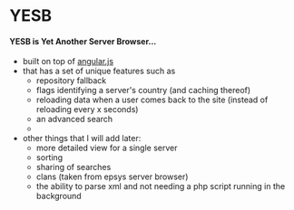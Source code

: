 YESB
====

#### YESB is Yet Another Server Browser...
* built on top of [angular.js](http://angularjs.org/)
* that has a set of unique features such as
  * repository fallback
  * flags identifying a server's country (and caching thereof)
  * reloading data when a user comes back to the site (instead of reloading every x seconds)
  * an advanced search 
  * 
* other things that I will add later:
  * more detailed view for a single server
  * sorting
  * sharing of searches 
  * clans (taken from epsys server browser)
  * the ability to parse xml and not needing a php script running in the background
